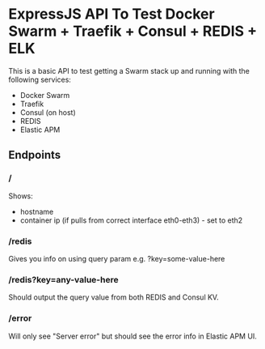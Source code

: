 # ExpressJS API To Test Docker Swarm + Traefik + Consul + REDIS + ELK

This is a basic API to test getting a Swarm stack up and running with the following services:

- Docker Swarm
- Traefik
- Consul (on host)
- REDIS
- Elastic APM

## Endpoints

### /

Shows:

- hostname
- container ip (if pulls from correct interface eth0-eth3) - set to eth2

### /redis

Gives you info on using query param e.g. ?key=some-value-here

### /redis?key=any-value-here

Should output the query value from both REDIS and Consul KV.

### /error

Will only see "Server error" but should see the error info in Elastic APM UI.
